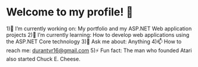 # Welcome to my profile! 👋

1)🔭 I’m currently working on: My portfolio and my ASP.NET Web application projects
2)🌱 I’m currently learning: How to develop web applications using the ASP.NET Core technology
3)💬 Ask me about: Anything
4)📫 How to reach me: durantvr16@gmail.com
5)⚡ Fun fact: The man who founded Atari also started Chuck E. Cheese.
